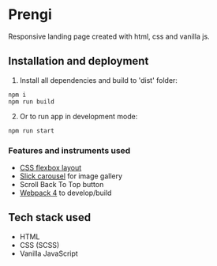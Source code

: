 # Prengi

Responsive landing page created with html, css and vanilla js.



## Installation and deployment

1. Install all dependencies and build to 'dist' folder:

```
npm i
npm run build
```
2. Or to run app in development mode:
 ```
npm run start
 ```


### Features and instruments used

- [CSS flexbox layout](https://css-tricks.com/snippets/css/a-guide-to-flexbox/)
- [Slick carousel](https://kenwheeler.github.io/slick/) for image gallery
- Scroll Back To Top button
- [Webpack 4](https://webpack.js.org/) to develop/build


## Tech stack used

- HTML
- CSS (SCSS)
- Vanilla JavaScript


